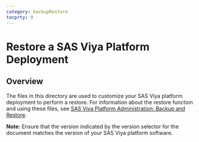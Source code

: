 ```yaml
---
category: backupRestore
tocprty: 9
---
```


# Restore a SAS Viya Platform Deployment

## Overview

The files in this directory are used to customize your SAS Viya platform deployment to
perform a restore.  For information about the restore function and using these files, see [SAS Viya Platform Administration: Backup and Restore](https://documentation.sas.com/?cdcId=sasadmincdc&cdcVersion=default&docsetId=calbr&docsetTarget=titlepage.htm).

**Note:** Ensure that the version indicated by the version selector for the
document matches the version of your SAS Viya platform software.
